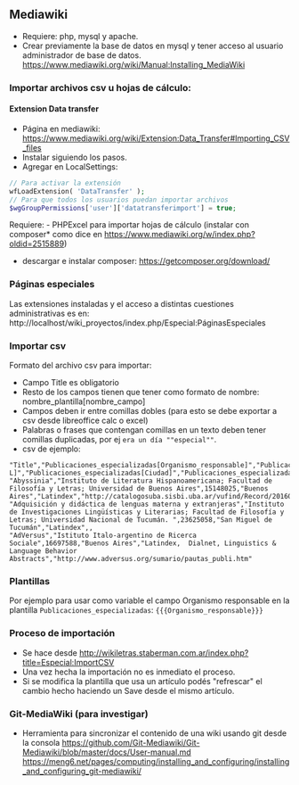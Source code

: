 ## Mediawiki
* Requiere: php, mysql y apache.
* Crear previamente la base de datos en mysql y tener acceso al usuario administrador de base de datos.
  https://www.mediawiki.org/wiki/Manual:Installing_MediaWiki

### Importar archivos csv u hojas de cálculo:

#### Extension Data transfer
* Página en mediawiki: https://www.mediawiki.org/wiki/Extension:Data_Transfer#Importing_CSV_files
* Instalar siguiendo los pasos.
* Agregar en LocalSettings:
```php
// Para activar la extensión
wfLoadExtension( 'DataTransfer' );
// Para que todos los usuarios puedan importar archivos
$wgGroupPermissions['user']['datatransferimport'] = true;
```
Requiere:
	- PHPExcel para importar hojas de cálculo (instalar con composer* como dice en
	https://www.mediawiki.org/w/index.php?oldid=2515889)

* descargar e instalar composer: https://getcomposer.org/download/

### Páginas especiales
Las extensiones instaladas y el acceso a distintas cuestiones administrativas es en:
http://localhost/wiki_proyectos/index.php/Especial:PáginasEspeciales

### Importar csv
Formato del archivo csv para importar:
* Campo Title es obligatorio
* Resto de los campos tienen que tener como formato de nombre: nombre_plantilla[nombre_campo]
* Campos deben ir entre comillas dobles (para esto se debe exportar a csv desde libreoffice calc o excel)
* Palabras o frases que contengan comillas en un texto deben tener comillas duplicadas, por ej `era un día ""especial""`.
* csv de ejemplo:

```
"Title","Publicaciones_especializadas[Organismo_responsable]","Publicaciones_especializadas[ISSN-L]","Publicaciones_especializadas[Ciudad]","Publicaciones_especializadas[Bases_de_datos]","Publicaciones_especializadas[Directrices_para_autores]"
"Abyssinia","Instituto de Literatura Hispanoamericana; Facultad de Filosofía y Letras; Universidad de Buenos Aires",15148025,"Buenos Aires","Latindex","http://catalogosuba.sisbi.uba.ar/vufind/Record/20160317044339891"
"Adquisición y didáctica de lenguas materna y extranjeras","Instituto de Investigaciones Lingüísticas y Literarias; Facultad de Filosofía y Letras; Universidad Nacional de Tucumán. ",23625058,"San Miguel de Tucumán","Latindex",,
"AdVersus","Istituto Italo-argentino de Ricerca Sociale",16697588,"Buenos Aires","Latindex,  Dialnet, Linguistics & Language Behavior Abstracts","http://www.adversus.org/sumario/pautas_publi.htm"
```

### Plantillas
Por ejemplo para usar como variable el campo Organismo responsable en la plantilla `Publicaciones_especializadas`:
` {{{Organismo_responsable}}} `

### Proceso de importación
* Se hace desde http://wikiletras.staberman.com.ar/index.php?title=Especial:ImportCSV
* Una vez hecha la importación no es inmediato el proceso.
* Si se modifica la plantilla que usa un artículo podés "refrescar" el cambio hecho haciendo un Save desde el mismo artículo.

### Git-MediaWiki (para investigar)
* Herramienta para sincronizar el contenido de una wiki usando git desde la consola
https://github.com/Git-Mediawiki/Git-Mediawiki/blob/master/docs/User-manual.md
https://meng6.net/pages/computing/installing_and_configuring/installing_and_configuring_git-mediawiki/
